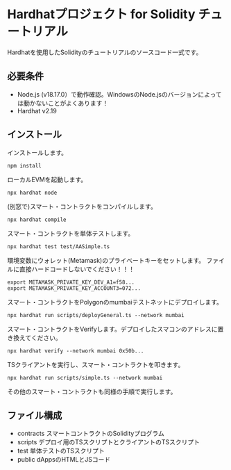 # Hardhatプロジェクト for Solidity チュートリアル

Hardhatを使用したSolidityのチュートリアルのソースコード一式です。

## 必要条件

- Node.js (v18.17.0）で動作確認。WindowsのNode.jsのバージョンによっては動かないことがよくあります！
- Hardhat v2.19

## インストール

インストールします。

```shell
npm install
```

ローカルEVMを起動します。

```shell
npx hardhat node
```

(別窓で)スマート・コントラクトをコンパイルします。

```shell
npx hardhat compile
```

スマート・コントラクトを単体テストします。

```shell
npx hardhat test test/AASimple.ts
```

環境変数にウォレット(Metamask)のプライベートキーをセットします。
ファイルに直接ハードコードしないでください！！！

```shell
export METAMASK_PRIVATE_KEY_DEV_A1=f58...
export METAMASK_PRIVATE_KEY_ACCOUNT3=072...
```

スマート・コントラクトをPolygonのmumbaiテストネットにデプロイします。

```shell
npx hardhat run scripts/deployGeneral.ts --network mumbai
```

スマート・コントラクトをVerifyします。デプロイしたスマコンのアドレスに置き換えてください。

```shell
npx hardhat verify --network mumbai 0x50b...
```

TSクライアントを実行し、スマート・コントラクトを叩きます。

```shell
npx hardhat run scripts/simple.ts --network mumbai
```

その他のスマート・コントラクトも同様の手順で実行します。

## ファイル構成

- contracts スマートコントラクトのSolidityプログラム
- scripts デプロイ用のTSスクリプトとクライアントのTSスクリプト
- test 単体テストのTSスクリプト
- public dAppsのHTMLとJSコード
